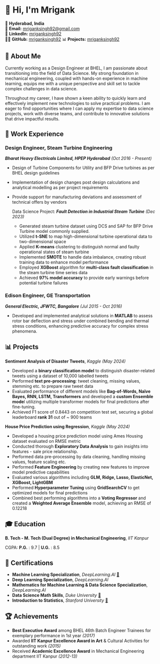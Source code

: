 # 👋 Hi, I'm Mrigank
📍 **Hyderabad, India**  
📧 **Email:** [mriganksingh92@gmail.com](mailto:mriganksingh92@gmail.com)  
🔗 **LinkedIn:** [mriganksingh92](https://linkedin.com/in/mriganksingh92)  
👨‍💻 **GitHub:** [mriganksingh92](https://mriganksingh92.github.io/mriganksingh92/)
📊 **Projects:** [mriganksingh92](https://mriganksingh92.github.io/mriganksingh92/)

## 🌟 About Me
Currently working as a Design Engineer at BHEL, I am passionate about transitioning into the field of Data Science. My strong foundation in mechanical engineering, coupled with hands-on experience in machine learning, equips me with a unique perspective and skill set to tackle complex challenges in data science.

Throughout my career, I have shown a keen ability to quickly learn and effectively implement new technologies to solve practical problems. I am eager to find opportunities where I can apply my expertise to data science projects, work with diverse teams, and contribute to innovative solutions that drive impactful results.

## 💼 Work Experience

### Design Engineer, Steam Turbine Engineering
***Bharat Heavy Electricals Limited, HPEP Hyderabad***  *(Oct 2016 - Present)*
 - Design of Turbine Components for Utility and BFP Drive turbines as per BHEL design guidelines
 - Implementation of design changes post design calculations and analytical modelling as per project requirements
 - Provide support for manufacturing deviations and assessment of technical offers by vendors

   Data Science Project: ***Fault Detection in Industrial Steam Turbine***  *(Dec 2023)*
    - Generated steam turbine dataset using DCS and SAP for BFP Drive Turbine model commonly supplied.
    - Utilized **t-SNE** to map high-dimensional turbine operational data to two-dimensional space
    - Applied **K-means** clustering to distinguish normal and faulty operational states of steam turbine
    - Implemented **SMOTE** to handle data imbalance, creating robust training data to enhance model performance
    - Employed **XGBoost** algorithm for **multi-class fault classification** in the steam turbine time series data
    - Achieved **97% model accuracy** to provide early warnings before potential turbine failures

### Edison Engineer, GE Transportation
***General Electric, JFWTC, Bangalore*** *(Jul 2015 - Oct 2016)*  
- Developed and implemented analytical solutions in **MATLAB** to assess rotor bar deflection and stress under combined bending and thermal stress conditions, enhancing predictive accuracy for complex stress phenomena.

## 📊 Projects

**Sentiment Analysis of Disaster Tweets**, *Kaggle* *(May 2024)* 
- Developed a **binary classification model** to distinguish disaster-related tweets using a dataset of 10,000 labelled tweets 
- Performed **text pre-processing**: tweet cleaning, missing values, stemming etc. to prepare raw tweet data
- Evaluated performance of different models like **Bag-of-Words, Naïve Bayes, RNN, LSTM, Transformers** and developed a **custom Ensemble mode**l utilizing multiple transformer models for final predictions after fine-tuning.
- Achieved F1 score of 0.8443 on competition test set, securing a global leaderboard **rank 31** out of ~ 900 teams

**House Price Prediction using Regression**, *Kaggle*  *(May 2024)*  
- Developed a housing price prediction model using Ames Housing dataset evaluated on RMSE metric 
- Conducted thorough **Exploratory Data Analysis** to gain insights into features - sale price relationship.
- Performed data pre-processing by data cleaning, handling missing values, feature scaling etc.
- Performed **Feature Engineering** by creating new features to improve model predictive capabilities
- Evaluated various algorithms including **GLM, Ridge, Lasso, ElasticNet, XGBoost, LightGBM**
- Performed **Hyperparameter Tuning** using **GridSearchCV** to get optimized models for final predictions
- Combined best performing algorithms into a **Voting Regressor** and created a **Weighted Average Ensemble** model, achieving an RMSE of 0.12218

## 🎓 Education

**B. Tech - M. Tech (Dual Degree) in Mechanical Engineering**, *IIT Kanpur*

   CGPA: **P.G.** : 9.7  |  **U.G.** : 8.5
    
## 📜 Certifications 

- **Machine Learning Specialization**, *DeepLearning.AI*  [🔗](https://github.com/mriganksingh92/certifications/blob/ca831cd29d2f8d145cee0a5a37e215681a99f63d/ML%20Specialization.pdf) 
- **Deep Learning Specialization**, *DeepLearning.AI*
- **Mathematics for Machine Learning & Data Science Specialization**, *DeepLearning.AI*
- **Data Science Math Skills**, *Duke University*  [🔗](https://github.com/mriganksingh92/certifications/blob/ca831cd29d2f8d145cee0a5a37e215681a99f63d/duke%20DS%20maths.pdf)
- **Introduction to Statistics**, *Stanford University*  [🔗](https://github.com/mriganksingh92/certifications/blob/ca831cd29d2f8d145cee0a5a37e215681a99f63d/stanford%20%20stats.pdf)

## 🏆 Achievements

- **Best Executive Award** among BHEL 46th Batch Engineer Trainees for exemplary performance in 1st year *(2017)*
- Awarded **IIT Kanpur Excellence Award in Art** & Cultural Activities for outstanding work *(2015)*
- Received **Academic Excellence Award** in Mechanical Engineering department IIT Kanpur *(2012-13)*
